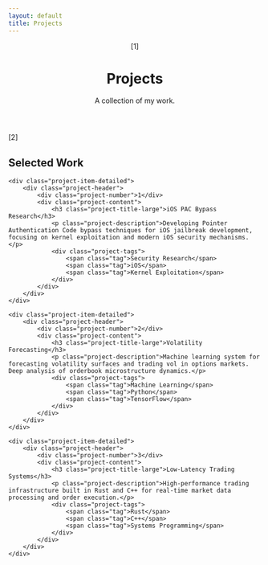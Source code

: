 ```yaml
---
layout: default
title: Projects
---
```


<header class="page-header">
    <span class="page-marker">[1]</span>
    <h1>Projects</h1>
    <p class="intro">A collection of my work.</p>
</header>

<section class="projects">
    <span class="section-marker">[2]</span>
    <h2>Selected Work</h2>
    
    <div class="project-item-detailed">
        <div class="project-header">
            <div class="project-number">1</div>
            <div class="project-content">
                <h3 class="project-title-large">iOS PAC Bypass Research</h3>
                <p class="project-description">Developing Pointer Authentication Code bypass techniques for iOS jailbreak development, focusing on kernel exploitation and modern iOS security mechanisms.</p>
                <div class="project-tags">
                    <span class="tag">Security Research</span>
                    <span class="tag">iOS</span>
                    <span class="tag">Kernel Exploitation</span>
                </div>
            </div>
        </div>
    </div>

    <div class="project-item-detailed">
        <div class="project-header">
            <div class="project-number">2</div>
            <div class="project-content">
                <h3 class="project-title-large">Volatility Forecasting</h3>
                <p class="project-description">Machine learning system for forecasting volatility surfaces and trading vol in options markets. Deep analysis of orderbook microstructure dynamics.</p>
                <div class="project-tags">
                    <span class="tag">Machine Learning</span>
                    <span class="tag">Python</span>
                    <span class="tag">TensorFlow</span>
                </div>
            </div>
        </div>
    </div>

    <div class="project-item-detailed">
        <div class="project-header">
            <div class="project-number">3</div>
            <div class="project-content">
                <h3 class="project-title-large">Low-Latency Trading Systems</h3>
                <p class="project-description">High-performance trading infrastructure built in Rust and C++ for real-time market data processing and order execution.</p>
                <div class="project-tags">
                    <span class="tag">Rust</span>
                    <span class="tag">C++</span>
                    <span class="tag">Systems Programming</span>
                </div>
            </div>
        </div>
    </div>
</section>
            </div>
        </div>
    </div>
</section>
